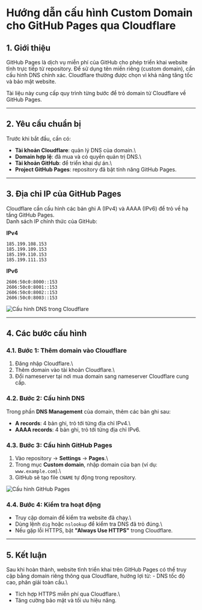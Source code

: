 # Hướng dẫn cấu hình Custom Domain cho GitHub Pages qua Cloudflare

## 1. Giới thiệu

GitHub Pages là dịch vụ miễn phí của GitHub cho phép triển khai website
tĩnh trực tiếp từ repository. Để sử dụng tên miền riêng (custom domain),
cần cấu hình DNS chính xác. Cloudflare thường được chọn vì khả năng tăng
tốc và bảo mật website.

Tài liệu này cung cấp quy trình từng bước để trỏ domain từ Cloudflare về
GitHub Pages.

------------------------------------------------------------------------

## 2. Yêu cầu chuẩn bị

Trước khi bắt đầu, cần có:

-   **Tài khoản Cloudflare**: quản lý DNS của domain.\
-   **Domain hợp lệ**: đã mua và có quyền quản trị DNS.\
-   **Tài khoản GitHub**: để triển khai dự án.\
-   **Project GitHub Pages**: repository đã bật tính năng GitHub Pages.

------------------------------------------------------------------------

## 3. Địa chỉ IP của GitHub Pages

Cloudflare cần cấu hình các bản ghi A (IPv4) và AAAA (IPv6) để trỏ về hạ
tầng GitHub Pages.\
Danh sách IP chính thức của GitHub:

**IPv4**

    185.199.108.153
    185.199.109.153
    185.199.110.153
    185.199.111.153

**IPv6**

    2606:50c0:8000::153
    2606:50c0:8001::153
    2606:50c0:8002::153
    2606:50c0:8003::153

![Cấu hình DNS trong
Cloudflare](cloudflare.jpg)

------------------------------------------------------------------------

## 4. Các bước cấu hình

### 4.1. Bước 1: Thêm domain vào Cloudflare

1.  Đăng nhập Cloudflare.\
2.  Thêm domain vào tài khoản Cloudflare.\
3.  Đổi nameserver tại nơi mua domain sang nameserver Cloudflare cung
    cấp.

### 4.2. Bước 2: Cấu hình DNS

Trong phần **DNS Management** của domain, thêm các bản ghi sau:

-   **A records**: 4 bản ghi, trỏ tới từng địa chỉ IPv4.\
-   **AAAA records**: 4 bản ghi, trỏ tới từng địa chỉ IPv6.

### 4.3. Bước 3: Cấu hình GitHub Pages

1.  Vào repository → **Settings** → **Pages**.\
2.  Trong mục **Custom domain**, nhập domain của bạn (ví dụ:
    `www.example.com`).\
3.  GitHub sẽ tạo file `CNAME` tự động trong repository.

![Cấu hình GitHub
Pages](https://docs.github.com/assets/cb-33537/mw-1440/images/help/pages/pages-custom-domain.webp)

### 4.4. Bước 4: Kiểm tra hoạt động

-   Truy cập domain để kiểm tra website đã chạy.\
-   Dùng lệnh `dig` hoặc `nslookup` để kiểm tra DNS đã trỏ đúng.\
-   Nếu gặp lỗi HTTPS, bật **"Always Use HTTPS"** trong Cloudflare.

------------------------------------------------------------------------

## 5. Kết luận

Sau khi hoàn thành, website tĩnh triển khai trên GitHub Pages có thể
truy cập bằng domain riêng thông qua Cloudflare, hưởng lợi từ: - DNS tốc
độ cao, phân giải toàn cầu.\
- Tích hợp HTTPS miễn phí qua Cloudflare.\
- Tăng cường bảo mật và tối ưu hiệu năng.
